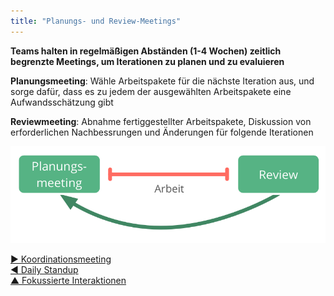 ```yaml
---
title: "Planungs- und Review-Meetings"
---
```



**Teams halten in regelmäßigen Abständen (1-4 Wochen) zeitlich begrenzte Meetings, um Iterationen zu planen und zu evaluieren**

**Planungsmeeting**: Wähle Arbeitspakete für die nächste Iteration aus, und sorge dafür, dass es zu jedem der ausgewählten Arbeitspakete eine Aufwandsschätzung gibt

**Reviewmeeting**: Abnahme fertiggestellter Arbeitspakete, Diskussion von erforderlichen Nachbessrungen und Änderungen für folgende Iterationen 

![Planungs- und Review-Meetings](img/meetings/planning-review.png)

[&#9654; Koordinationsmeeting](coordination-meeting.html)<br/>[&#9664; Daily Standup](daily-standup.html)<br/>[&#9650; Fokussierte Interaktionen](focused-interactions.html)

